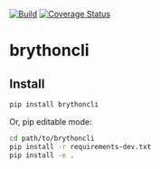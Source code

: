 [![Build](https://github.com/pylover/brythoncli/actions/workflows/build.yml/badge.svg)](https://github.com/pylover/brythoncli/actions/workflows/build.yml)
[![Coverage Status](https://coveralls.io/repos/github/pylover/brythoncli/badge.svg?branch=master)](https://coveralls.io/github/pylover/brythoncli?branch=master)

# brythoncli

## Install

```bash
pip install brythoncli
```

Or, pip editable mode:

```bash
cd path/to/brythoncli
pip install -r requirements-dev.txt
pip install -e .
```




